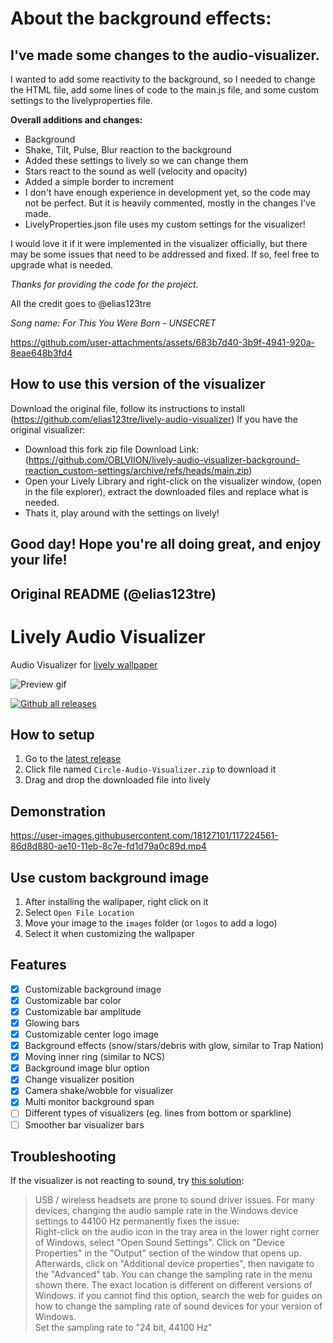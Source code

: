 # About the background effects:
## **I've made some changes to the audio-visualizer.**

I wanted to add some reactivity to the background, so I needed to change the HTML file, add some lines of code to the main.js file, and some custom settings to the livelyproperties file.

**Overall additions and changes:**
- Background
- Shake, Tilt, Pulse, Blur reaction to the background
- Added these settings to lively so we can change them
- Stars react to the sound as well (velocity and opacity)
- Added a simple border to increment
- I don't have enough experience in development yet, so the code may not be perfect. But it is heavily commented, mostly in the changes I've made.
- LivelyProperties.json file uses my custom settings for the visualizer!

I would love it if it were implemented in the visualizer officially, but there may be some issues that need to be addressed and fixed. If so, feel free to upgrade what is needed.

_Thanks for providing the code for the project._

All the credit goes to @elias123tre 
 
 _Song name: For This You Were Born - UNSECRET_

https://github.com/user-attachments/assets/683b7d40-3b9f-4941-920a-8eae648b3fd4

## How to use this version of the visualizer
Download the original file, follow its instructions to install (https://github.com/elias123tre/lively-audio-visualizer)
If you have the original visualizer:
- Download this fork zip file
Download Link:(https://github.com/OBLVIION/lively-audio-visualizer-background-reaction_custom-settings/archive/refs/heads/main.zip)
- Open your Lively Library and right-click on the visualizer window, (open in the file explorer), extract the downloaded files and replace what is needed.
- Thats it, play around with the settings on lively!

Good day!
Hope you're all doing great, and enjoy your life!
----------------------------------------------------------------

## Original README (@elias123tre)
# Lively Audio Visualizer

Audio Visualizer for [lively wallpaper](https://rocksdanister.github.io/lively/)

![Preview gif](preview.gif)

[![Github all releases](https://img.shields.io/github/downloads/elias123tre/lively-audio-visualizer/total.svg?style=flat-square)](https://github.com/elias123tre/lively-audio-visualizer/releases/latest)

## How to setup

1. Go to the [latest release](https://github.com/elias123tre/Lively-Audio-Visualizer/releases/latest)
2. Click file named `Circle-Audio-Visualizer.zip` to download it
3. Drag and drop the downloaded file into lively

## Demonstration

https://user-images.githubusercontent.com/18127101/117224561-86d8d880-ae10-11eb-8c7e-fd1d79a0c89d.mp4

## Use custom background image

1. After installing the wallpaper, right click on it
2. Select `Open File Location`
3. Move your image to the `images` folder (or `logos` to add a logo)
4. Select it when customizing the wallpaper

## Features

- [x] Customizable background image
- [x] Customizable bar color
- [x] Customizable bar amplitude
- [x] Glowing bars
- [x] Customizable center logo image
- [x] Background effects (snow/stars/debris with glow, similar to Trap Nation)
- [x] Moving inner ring (similar to NCS)
- [x] Background image blur option
- [x] Change visualizer position
- [x] Camera shake/wobble for visualizer
- [x] Multi monitor background span
- [ ] Different types of visualizers (eg. lines from bottom or sparkline)
- [ ] Smoother bar visualizer bars

## Troubleshooting

If the visualizer is not reacting to sound, try [this solution](https://help.wallpaperengine.io/en/audio/intermittent.html):

> USB / wireless headsets are prone to sound driver issues. For many devices, changing the audio sample rate in the Windows device settings to 44100 Hz permanently fixes the issue:  
> Right-click on the audio icon in the tray area in the lower right corner of Windows, select "Open Sound Settings". Click on "Device Properties" in the "Output" section of the window that opens up. Afterwards, click on "Additional device properties", then navigate to the "Advanced" tab. You can change the sampling rate in the menu shown there. The exact location is different on different versions of Windows. if you cannot find this option, search the web for guides on how to change the sampling rate of sound devices for your version of Windows.  
> Set the sampling rate to "24 bit, 44100 Hz"